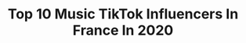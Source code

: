---
title: Top 10 Music TikTok Influencers In France In 2020
description: >-
  Find top music TikTok influencers in France in 2020. Most popular hashtags: #funny #pourtoii #foruyou #tiktok.
platform: TikTok
profiles:
  - username: "youngdragun"
    fullname: >-
      YoungDragun
    location: "France"
    followers: 47358
    engagement: 2791
    commentsToLikes: 0.056497
    id: ckacusdi6kfvq0i78hgnj1uzu
    verified: false
    hashtags: "#classement, #timotheechalamet, #mouche, #duo"
  - username: "iceyesee"
    fullname: >-
      IC
    location: "France"
    followers: 93865
    engagement: 2335
    commentsToLikes: 0.058864
    id: ck961dwipm5dk0j78hro99y76
    verified: false
    hashtags: "#musicstudio, #foryoupage, #lauv, #blindinglights"
  - username: "zakariameskar"
    fullname: >-
      zakariameskar
    location: "France"
    followers: 114226
    engagement: 1561
    commentsToLikes: 0.038974
    id: ck9eola1tp11v0j78p1u970ot
    verified: false
    hashtags: "#humour, #enquarantaine, #ninho, #zipette"
  - username: "arthurbolzonella"
    fullname: >-
      Arthur Bolzonella
    location: "France"
    followers: 14440
    engagement: 1975
    commentsToLikes: 0.036029
    id: ckacr8aaj49qk0i78wxhmk65o
    verified: false
    hashtags: "#xyzcba, #foruyou, #sundyjules, #compo"
  - username: "ogee_off"
    fullname: >-
      oceane
    location: "France"
    followers: 154343
    engagement: 2743
    commentsToLikes: 0.010848
    id: ckai40b4am0il0i78ilbtw2qv
    verified: false
    hashtags: "#pourtoii, #makeup, #pov, #duo"
  - username: "im.amelle"
    fullname: >-
      Im.amelle
    location: "France"
    followers: 36802
    engagement: 3583
    commentsToLikes: 0.010588
    id: ck90tqtabto3k0j781z83w1gl
    verified: false
    hashtags: "#princesse, #piano, #histoire, #music"
  - username: "iamblackwomen"
    fullname: >-
      dance et comédie
    location: "France"
    followers: 7598
    engagement: 1114
    commentsToLikes: 0.137184
    id: cka84125jrfia0i78tnhstowj
    verified: false
    hashtags: "#foru, #transition, #actingchallenge, #etranges"
  - username: "dylan_le_blanc"
    fullname: >-
      Dylan Le Blanc
    location: "France"
    followers: 131781
    engagement: 1734
    commentsToLikes: 0.010009
    id: cka7p1jg75cwm0i78rlqznnl5
    verified: false
    hashtags: "#mercedes, #mirrochallenge, #planet, #rock"
  - username: "misshtii_shona"
    fullname: >-
      👩‍⚕️Shonaly💪
    location: "France"
    followers: 29081
    engagement: 895
    commentsToLikes: 0.075658
    id: ck9sk50l573020j78ltpyimoh
    verified: false
    hashtags: "#vision, #friendsforever, #bollywood, #isqhbaaz"
  - username: "keke_lpb1"
    fullname: >-
      ⚡️ keke_lpb sur snap⚡️
    location: "France"
    followers: 605366
    engagement: 1671
    commentsToLikes: 0.008073
    id: ck900p678alb40j78m2yf9rb7
    verified: true
    hashtags: "#heuss, #ahah, #instagramers, #musically"
---